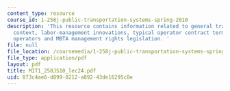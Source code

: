 ```yaml
---
content_type: resource
course_id: 1-258j-public-transportation-systems-spring-2010
description: 'This resource contains information related to general transit labor
  context, labor-management innovations, typical operator contract terms, part-time
  operators and MBTA management rights legislation. '
file: null
file_location: /coursemedia/1-258j-public-transportation-systems-spring-2010/873c4ae6d8990212a89243de16295c8e_MIT1_258JS10_lec24.pdf
file_type: application/pdf
layout: pdf
title: MIT1_258JS10_lec24.pdf
uid: 873c4ae6-d899-0212-a892-43de16295c8e
---
```

